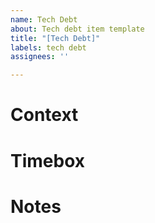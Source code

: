 ```yaml
---
name: Tech Debt
about: Tech debt item template
title: "[Tech Debt]"
labels: tech debt
assignees: ''

---
```


# Context

# Timebox

# Notes
